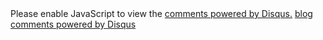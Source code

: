 <div id="disqus_thread"></div>
<script type="text/javascript">
    /* * * CONFIGURATION VARIABLES: EDIT BEFORE PASTING INTO YOUR WEBPAGE * * */
    var disqus_shortname = 'example'; // required: replace example with your forum shortname

        // The following are highly recommended additional parameters. Remove the slashes in front to use.
        // var disqus_identifier = 'unique_dynamic_id_1234';
        // var disqus_url = 'http://example.com/permalink-to-page.html';

        /* * * DON'T EDIT BELOW THIS LINE * * */
        (function() {
                 var dsq = document.createElement('script'); dsq.type = 'text/javascript'; dsq.async = true;
                         dsq.src = 'http://' + disqus_shortname + '.disqus.com/embed.js';
                                 (document.getElementsByTagName('head')[0] || document.getElementsByTagName('body')[0]).appendChild(dsq);
                                     })();
</script>
<noscript>Please enable JavaScript to view the <a href="http://disqus.com/?ref_noscript">comments powered by Disqus.</a></noscript>
<a href="http://disqus.com" class="dsq-brlink">blog comments powered by <span class="logo-disqus">Disqus</span></a>




